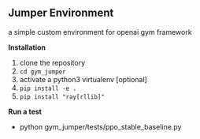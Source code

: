 **Jumper Environment**
-

a simple custom environment for openai gym framework

**Installation**
1. clone the repository
2. `cd gym_jumper`
2. activate a python3 virtualenv [optional]
3. `pip install -e .`
4. `pip install "ray[rllib]"`

**Run a test**
- python gym_jumper/tests/ppo_stable_baseline.py
